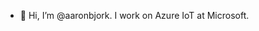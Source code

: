- 👋 Hi, I’m @aaronbjork. I work on Azure IoT at Microsoft.

<!---
aaronbjork/aaronbjork is a ✨ special ✨ repository because its `README.md` (this file) appears on your GitHub profile.
You can click the Preview link to take a look at your changes.
--->
